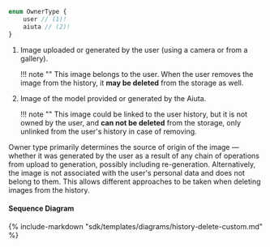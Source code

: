 ```typescript
enum OwnerType {
    user // (1)!
    aiuta // (2)!
}
```

1.  Image uploaded or generated by the user (using a camera or from a gallery).
    
    !!! note ""
        This image belongs to the user. When the user removes the image from the history, it __may be deleted__ from the storage as well.

2.  Image of the model provided or generated by the Aiuta. 

    !!! note ""
        This image could be linked to the user history, but it is not owned by the user, and __can not be deleted__ from the storage, only unlinked from the user's history in case of removing.


Owner type primarily determines the source of origin of the image — whether it was generated by the user as a result of any chain of operations from upload to generation, possibly including re-generation. Alternatively, the image is not associated with the user's personal data and does not belong to them. This allows different approaches to be taken when deleting images from the history.

#### Sequence Diagram

{% include-markdown "sdk/templates/diagrams/history-delete-custom.md" %}
